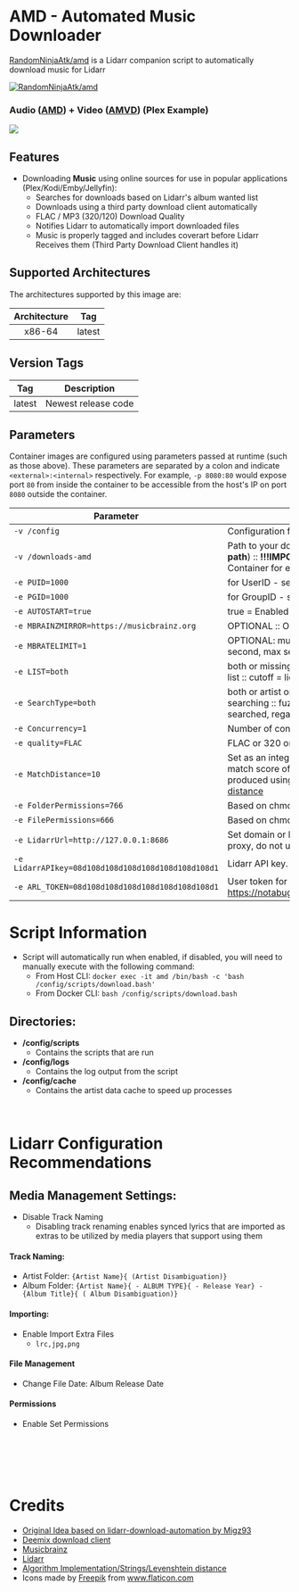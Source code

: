 # AMD - Automated Music Downloader 

[RandomNinjaAtk/amd](https://github.com/RandomNinjaAtk/docker-amd) is a Lidarr companion script to automatically download music for Lidarr 

[![RandomNinjaAtk/amd](https://raw.githubusercontent.com/RandomNinjaAtk/unraid-templates/master/randomninjaatk/img/amd.png)](https://github.com/RandomNinjaAtk/docker-amd)

### Audio ([AMD](https://github.com/RandomNinjaAtk/docker-amd)) + Video ([AMVD](https://github.com/RandomNinjaAtk/docker-amvd)) (Plex Example)
![](https://raw.githubusercontent.com/RandomNinjaAtk/Scripts/master/images/plex-musicvideos.png)

## Features
* Downloading **Music** using online sources for use in popular applications (Plex/Kodi/Emby/Jellyfin): 
  * Searches for downloads based on Lidarr's album wanted list
  * Downloads using a third party download client automatically
  * FLAC / MP3 (320/120) Download Quality
  * Notifies Lidarr to automatically import downloaded files
  * Music is properly tagged and includes coverart before Lidarr Receives them (Third Party Download Client handles it)

## Supported Architectures

The architectures supported by this image are:

| Architecture | Tag |
| :----: | --- |
| x86-64 | latest |

## Version Tags

| Tag | Description |
| :----: | --- |
| latest | Newest release code |


## Parameters

Container images are configured using parameters passed at runtime (such as those above). These parameters are separated by a colon and indicate `<external>:<internal>` respectively. For example, `-p 8080:80` would expose port `80` from inside the container to be accessible from the host's IP on port `8080` outside the container.

| Parameter | Function |
| --- | --- |
| `-v /config` | Configuration files for Lidarr. |
| `-v /downloads-amd` | Path to your download folder location. (<strong>DO NOT DELETE, this is a required path</strong>) :: <strong>!!!IMPORTANT!!!</strong> Map this exact volume mount to your Lidarr Container for everything to work properly!!! |
| `-e PUID=1000` | for UserID - see below for explanation |
| `-e PGID=1000` | for GroupID - see below for explanation |
| `-e AUTOSTART=true` | true = Enabled :: Runs script automatically on startup |
| `-e MBRAINZMIRROR=https://musicbrainz.org` | OPTIONAL :: Only change if using a different mirror |
| `-e MBRATELIMIT=1` | OPTIONAL: musicbrainz rate limit, musicbrainz allows only 1 connection per second, max setting is 10 :: Set to 101 to disable limit |
| `-e LIST=both` | both or missing or cutoff :: both = missing + cutoff :: missng = lidarr missing list :: cutoff = lidarr cutoff list |
| `-e SearchType=both` | both or artist or fuzzy :: both = artist + fuzzy searching :: artist = only artist searching :: fuzzy = only fuzzy searching (Various Artist is always fuzzy searched, regardless of setting) |
| `-e Concurrency=1` | Number of concurrent processes (downloads and caching threads) |
| `-e quality=FLAC` | FLAC or 320 or 128 :: 320/128 are MP3 downloads, FLAC is lossless... |
| `-e MatchDistance=10` | Set as an integer, the higher the number, the more lienet it is. Example: A match score of 0 is a perfect match :: For more information, this score is produced using this function: [Algorithm Implementation/Strings/Levenshtein distance](https://en.wikibooks.org/wiki/Algorithm_Implementation/Strings/Levenshtein_distance) |
| `-e FolderPermissions=766` | Based on chmod linux permissions |
| `-e FilePermissions=666` | Based on chmod linux permissions |
| `-e LidarrUrl=http://127.0.0.1:8686` | Set domain or IP to your Lidarr instance including port. If using reverse proxy, do not use a trailing slash. Ensure you specify http/s. |
| `-e LidarrAPIkey=08d108d108d108d108d108d108d108d1` | Lidarr API key. |
| `-e ARL_TOKEN=08d108d108d108d108d108d108d108d1` | User token for dl client, for instructions to obtain token: https://notabug.org/RemixDevs/DeezloaderRemix/wiki/Login+via+userToken |


# Script Information
* Script will automatically run when enabled, if disabled, you will need to manually execute with the following command:
  * From Host CLI: `docker exec -it amd /bin/bash -c 'bash /config/scripts/download.bash'`
  * From Docker CLI: `bash /config/scripts/download.bash`
  
## Directories:
* <strong>/config/scripts</strong>
  * Contains the scripts that are run
* <strong>/config/logs</strong>
  * Contains the log output from the script
* <strong>/config/cache</strong>
  * Contains the artist data cache to speed up processes

<br />

# Lidarr Configuration Recommendations

## Media Management Settings:
* Disable Track Naming
  * Disabling track renaming enables synced lyrics that are imported as extras to be utilized by media players that support using them

#### Track Naming:

* Artist Folder: `{Artist Name}{ (Artist Disambiguation)}`
* Album Folder: `{Artist Name}{ - ALBUM TYPE}{ - Release Year} - {Album Title}{ ( Album Disambiguation)}`

#### Importing:
* Enable Import Extra Files
  * `lrc,jpg,png`

#### File Management
* Change File Date: Album Release Date
 
#### Permissions
* Enable Set Permissions
<br />
<br />
<br />
<br /> 


# Credits
- [Original Idea based on lidarr-download-automation by Migz93](https://github.com/Migz93/lidarr-download-automation)
- [Deemix download client](https://deemix.app/)
- [Musicbrainz](https://musicbrainz.org/)
- [Lidarr](https://lidarr.audio/)
- [Algorithm Implementation/Strings/Levenshtein distance](https://en.wikibooks.org/wiki/Algorithm_Implementation/Strings/Levenshtein_distance)
- Icons made by <a href="http://www.freepik.com/" title="Freepik">Freepik</a> from <a href="https://www.flaticon.com/" title="Flaticon"> www.flaticon.com</a>

